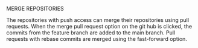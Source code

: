 MERGE REPOSITORIES

The repositories with push access can merge their repositories using pull requests. When the merge pull request option on the git hub is clicked, the commits from the feature branch are added to the main branch. Pull requests with rebase commits are merged using the fast-forward option.